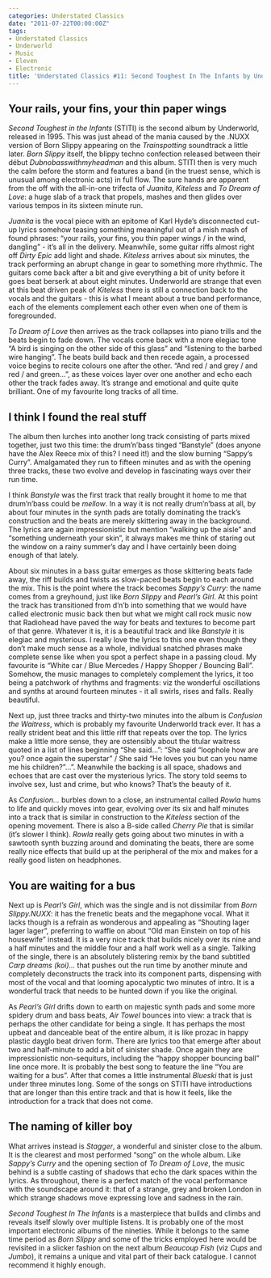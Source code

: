 ```yaml
---
categories: Understated Classics
date: "2011-07-22T00:00:00Z"
tags:
- Understated Classics
- Underworld
- Music
- Eleven
- Electronic
title: 'Understated Classics #11: Second Toughest In The Infants by Underworld'
---
```


## Your rails, your fins, your thin paper wings

_Second Toughest in the Infants_ (STITI) is the second album by Underworld, released in 1995. This was just ahead of the mania caused by the .NUXX version of Born Slippy appearing on the _Trainspotting_ soundtrack a little later. _Born Slippy_ itself, the blippy techno confection released between their début _Dubnobasswithmyheadman_ and this album. STITI then is very much the calm before the storm and features a band (in the truest sense, which is unusual among electronic acts) in full flow. The sure hands are apparent from the off with the all-in-one trifecta of _Juanita_, _Kiteless_ and _To Dream of Love_: a huge slab of a track that propels, mashes and then glides over various tempos in its sixteen minute run.

_Juanita_ is the vocal piece with an epitome of Karl Hyde’s disconnected cut-up lyrics somehow teasing something meaningful out of a mish mash of found phrases: “your rails, your fins, you thin paper wings / in the wind, dangling” - it’s all in the delivery. Meanwhile, some guitar riffs almost right off _Dirty Epic_ add light and shade. _Kiteless_ arrives about six minutes, the track performing an abrupt change in gear to something more rhythmic. The guitars come back after a bit and give everything a bit of unity before it goes beat berserk at about eight minutes. Underworld are strange that even at this beat driven peak of _Kiteless_ there is still a connection back to the vocals and the guitars - this is what I meant about a true band performance, each of the elements complement each other even when one of them is foregrounded.

_To Dream of Love_ then arrives as the track collapses into piano trills and the beats begin to fade down. The vocals come back with a more elegiac tone “A bird is singing on the other side of this glass” and “listening to the barbed wire hanging”. The beats build back and then recede again, a processed voice begins to recite colours one after the other. “And red / and grey / and red / and green…”, as these voices layer over one another and echo each other the track fades away. It’s strange and emotional and quite quite brilliant. One of my favourite long tracks of all time.

## I think I found the real stuff

The album then lurches into another long track consisting of parts mixed together, just two this time: the drum’n’bass tinged “Banstyle” (does anyone have the Alex Reece mix of this? I need it!) and the slow burning “Sappy’s Curry”. Amalgamated they run to fifteen minutes and as with the opening three tracks, these two evolve and develop in fascinating ways over their run time.

I think _Banstyle_ was the first track that really brought it home to me that drum’n’bass could be _mellow_. In a way it is not really drum’n’bass at all, by about four minutes in the synth pads are totally dominating the track’s construction and the beats are merely skittering away in the background. The lyrics are again impressionistic but mention “walking up the aisle” and “something underneath your skin”, it always makes me think of staring out the window on a rainy summer’s day and I have certainly been doing enough of that lately.

About six minutes in a bass guitar emerges as those skittering beats fade away, the riff builds and twists as slow-paced beats begin to each around the mix. This is the point where the track becomes _Sappy’s Curry_: the name comes from a greyhound, just like _Born Slippy_ and _Pearl’s Girl_. At this point the track has transitioned from d’n’b into something that we would have called electronic music back then but what we might call rock music now that Radiohead have paved the way for beats and textures to become part of that genre. Whatever it is, it is a beautiful track and like _Banstyle_ it is elegiac and mysterious. I really love the lyrics to this one even though they don’t make much sense as a whole, individual snatched phrases make complete sense like when you spot a perfect shape in a passing cloud. My favourite is “White car / Blue Mercedes / Happy Shopper / Bouncing Ball”. Somehow, the music manages to completely complement the lyrics, it too being a patchwork of rhythms and fragments: viz the wonderful oscillations and synths at around fourteen minutes - it all swirls, rises and falls. Really beautiful.

Next up, just three tracks and thirty-two minutes into the album is _Confusion the Waitress_, which is probably my favourite Underworld track ever. It has a really strident beat and this little riff that repeats over the top. The lyrics make a little more sense, they are ostensibly about the titular waitress quoted in a list of lines beginning “She said…”: “She said “loophole how are you? once again the superstar” / She said “He loves you but can you name me his children?”…”. Meanwhile the backing is all space, shadows and echoes that are cast over the mysterious lyrics. The story told seems to involve sex, lust and crime, but who knows? That’s the beauty of it.

As _Confusion…_ burbles down to a close, an instrumental called _Rowla_ hums to life and quickly moves into gear, evolving over its six and half minutes into a track that is similar in construction to the _Kiteless_ section of the opening movement. There is also a B-side called _Cherry Pie_ that is similar (it’s slower I think). _Rowla_ really gets going about two minutes in with a sawtooth synth buzzing around and dominating the beats, there are some really nice effects that build up at the peripheral of the mix and makes for a really good listen on headphones.

## You are waiting for a bus

Next up is _Pearl’s Girl_, which was the single and is not dissimilar from _Born Slippy.NUXX_: it has the frenetic beats and the megaphone vocal. What it lacks though is a refrain as wonderous and appealing as “Shouting lager lager lager”, preferring to waffle on about “Old man Einstein on top of his housewife” instead. It is a very nice track that builds nicely over its nine and a half minutes and the middle four and a half work well as a single. Talking of the single, there is an absolutely blistering remix by the band subtitled _Carp dreams (koi)…_ that pushes out the run time by another minute and completely deconstructs the track into its component parts, dispensing with most of the vocal and that looming apocalyptic two minutes of intro. It is a wonderful track that needs to be hunted down if you like the original.

As _Pearl’s Girl_ drifts down to earth on majestic synth pads and some more spidery drum and bass beats, _Air Towel_ bounces into view: a track that is perhaps the other candidate for being a single. It has perhaps the most upbeat and danceable beat of the entire album, it is like prozac in happy plastic dayglo beat driven form. There are lyrics too that emerge after about two and half-minute to add a bit of sinister shade. Once again they are impressionistic non-sequiturs, including the “happy shopper bouncing ball” line once more. It is probably the best song to feature the line “You are waiting for a bus”. After that comes a little instrumental _Blueski_ that is just under three minutes long. Some of the songs on STITI have introductions that are longer than this entire track and that is how it feels, like the introduction for a track that does not come.

## The naming of killer boy

What arrives instead is _Stagger_, a wonderful and sinister close to the album. It is the clearest and most performed “song” on the whole album. Like _Sappy’s Curry_ and the opening section of _To Dream of Love_, the music behind is a subtle casting of shadows that echo the dark spaces within the lyrics. As throughout, there is a perfect match of the vocal performance with the soundscape around it: that of a strange, grey and broken London in which strange shadows move expressing love and sadness in the rain.

_Second Toughest In The Infants_ is a masterpiece that builds and climbs and reveals itself slowly over multiple listens. It is probably one of the most important electronic albums of the nineties. While it belongs to the same time period as _Born Slippy_ and some of the tricks employed here would be revisited in a slicker fashion on the next album _Beaucoup Fish_ (viz _Cups_ and _Jumbo_), it remains a unique and vital part of their back catalogue. I cannot recommend it highly enough.
